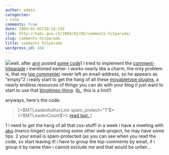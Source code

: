 ```yaml
---
author: admin
categories:
- none
comments: true
date: 2004-02-05T20:24:29Z
link: http://habi.gna.ch/2004/02/05/comments-hitparade/
slug: comments-hitparade
title: comments hitparade
wordpress_id: 434
---
```


[![](http://habi.gna.ch/blog/images/commentparade-tm.jpg)](http://habi.gna.ch/blog/images/commentparade.jpg)well, after [arni](http://www.arnoldseefeld.com/blog/) posted [some code](http://www.arnoldseefeld.com/blog/archives/000071.html)1 i tried to implement the [comment-hitparade](http://mt-plugins.org/archives/entry/commentleaders.php) i mentioned earlier:
i works nearly like a charm, the only problem is, that my [top commenter](http://www.web-laun.ch/pieceoBlog/index.php) never left an email-address, so he appears as "empty"2
i really start to get the hang of all these [movabletype plugins](http://mt-plugins.org/), a nearly endless resources of things you can do with your blog (i just want to start to use that [blogtimes-thing](http://www.nilesh.org/mt/blogtimes/).
([b.](http://bernhardseefeld.ch/), this is a hint!)

anyways, here's the code:


<blockquote><MTCommentLeaders exclude="habi@gna.ch" lastn="10">
  [<$MTLeaderAuthorLink spam_protect="1"$> (<$MTLeaderCount$>): 
<a href="<$MTBlogArchiveURL$>
<$MTLeaderEntryLink$>#<$MTLeaderCommentID$>">read last.
</a>]<br /></blockquote>



1 i need to get the hang of all that css-stuff! in a week i have a meeting with [abu](http://www.primal.ch/credits/) (marco liniger) concerning some other web-project, he may have some tips.
2 your email is spam-protected (as you can see when you read the code, so start leaving it! i have to group the top-comments by email, if i group it by name then i cannot exclude me and that would be unfair...
